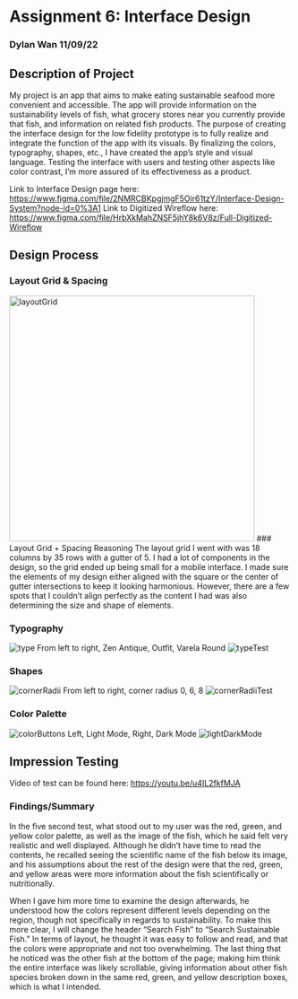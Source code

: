 # Assignment 6: Interface Design 
### Dylan Wan 11/09/22

## Description of Project 
My project is an app that aims to make eating sustainable seafood more convenient and accessible. The app will provide information on the sustainability levels of fish, what grocery stores near you currently provide that fish, and information on related fish products. The purpose of creating the interface design for the low fidelity prototype is to fully realize and integrate the function of the app with its visuals. By finalizing the colors, typography, shapes, etc., I have created the app’s style and visual language. Testing the interface with users and testing other aspects like color contrast, I’m more assured of its effectiveness as a product.

Link to Interface Design page here: https://www.figma.com/file/2NMRCBKpgjmgF5Oir61tzY/Interface-Design-System?node-id=0%3A1
Link to Digitized Wireflow here: https://www.figma.com/file/HrbXkMahZNSF5jhY8k6V8z/Full-Digitized-Wireflow

## Design Process
### Layout Grid & Spacing
<img width="438" alt="layoutGrid" src="https://user-images.githubusercontent.com/114602097/200787731-38a397e3-a9c3-4896-b64b-481bfa6124c8.png">
### Layout Grid + Spacing Reasoning
The layout grid I went with was 18 columns by 35 rows with a gutter of 5. I had a lot of components in the design, so the grid ended up being small for a mobile interface. I made sure the elements of my design either aligned with the square or the center of gutter intersections to keep it looking harmonious. However, there are a few spots that I couldn’t align perfectly as the content I had was also determining the size and shape of elements.


### Typography
![type](https://user-images.githubusercontent.com/114602097/200788032-1fb0d72d-0bc2-47a2-9013-4ba60f79ef32.png)
From left to right, Zen Antique, Outfit, Varela Round
![typeTest](https://user-images.githubusercontent.com/114602097/200788075-629a7be8-0bee-4ecd-a8ba-fe82cfc64cda.png)

### Shapes
![cornerRadii](https://user-images.githubusercontent.com/114602097/200788224-a7ce9e9b-76a0-44e2-8d26-c5edd0514a60.png)
From left to right, corner radius 0, 6, 8
![cornerRadiiTest](https://user-images.githubusercontent.com/114602097/200788258-d485cae1-9868-42d2-8b52-cb4cbe5882cd.png)

### Color Palette
![colorButtons](https://user-images.githubusercontent.com/114602097/200788337-cc037452-384d-40a9-bac7-3ae6eed5d10f.png)
Left, Light Mode, Right, Dark Mode
![lightDarkMode](https://user-images.githubusercontent.com/114602097/200788368-bf3bf942-c43b-4c22-b0ae-ac5dd4c1e412.png)

## Impression Testing
Video of test can be found here: https://youtu.be/u4IL2fkfMJA
### Findings/Summary
In the five second test, what stood out to my user was the red, green, and yellow color palette, as well as the image of the fish, which he said felt very realistic and well displayed. Although he didn’t have time to read the contents, he recalled seeing the scientific name of the fish below its image, and his assumptions about the rest of the design were that the red, green, and yellow areas were more information about the fish scientifically or nutritionally. 

When I gave him more time to examine the design afterwards, he understood how the colors represent different levels depending on the region, though not specifically in regards to sustainability. To make this more clear, I will change the header “Search Fish” to “Search Sustainable Fish.” In terms of layout, he thought it was easy to follow and read, and that the colors were appropriate and not too overwhelming. The last thing that he noticed was the other fish at the bottom of the page; making him think the entire interface was likely scrollable, giving information about other fish species broken down in the same red, green, and yellow description boxes, which is what I intended. 

